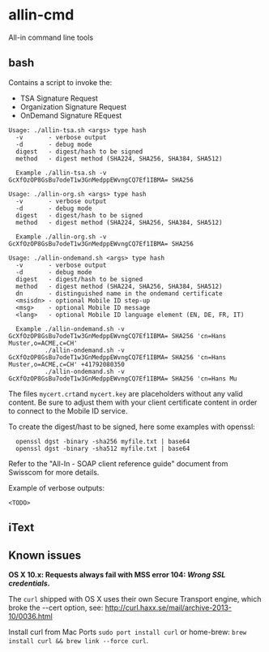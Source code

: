 allin-cmd
============

All-in command line tools

## bash

Contains a script to invoke the:
* TSA Signature Request
* Organization Signature Request
* OnDemand Signature REquest

```
Usage: ./allin-tsa.sh <args> type hash
  -v       - verbose output
  -d       - debug mode
  digest   - digest/hash to be signed
  method   - digest method (SHA224, SHA256, SHA384, SHA512)

  Example ./allin-tsa.sh -v GcXfOzOP8GsBu7odeT1w3GnMedppEWvngCQ7Ef1IBMA= SHA256
```

```
Usage: ./allin-org.sh <args> type hash
  -v       - verbose output
  -d       - debug mode
  digest   - digest/hash to be signed
  method   - digest method (SHA224, SHA256, SHA384, SHA512)

  Example ./allin-org.sh -v GcXfOzOP8GsBu7odeT1w3GnMedppEWvngCQ7Ef1IBMA= SHA256
```

```
Usage: ./allin-ondemand.sh <args> type hash
  -v       - verbose output
  -d       - debug mode
  digest   - digest/hash to be signed
  method   - digest method (SHA224, SHA256, SHA384, SHA512)
  dn       - distinguished name in the ondemand certificate
  <msisdn> - optional Mobile ID step-up
  <msg>    - optional Mobile ID message
  <lang>   - optional Mobile ID language element (EN, DE, FR, IT)

  Example ./allin-ondemand.sh -v GcXfOzOP8GsBu7odeT1w3GnMedppEWvngCQ7Ef1IBMA= SHA256 'cn=Hans Muster,o=ACME,c=CH'
          ./allin-ondemand.sh -v GcXfOzOP8GsBu7odeT1w3GnMedppEWvngCQ7Ef1IBMA= SHA256 'cn=Hans Muster,o=ACME,c=CH' +41792080350
          ./allin-ondemand.sh -v GcXfOzOP8GsBu7odeT1w3GnMedppEWvngCQ7Ef1IBMA= SHA256 'cn=Hans Mu
```


The files `mycert.crt`and `mycert.key` are placeholders without any valid content. Be sure to adjust them with your client certificate content in order to connect to the Mobile ID service.

To create the digest/hast to be signed, here some examples with openssl:
```
  openssl dgst -binary -sha256 myfile.txt | base64
  openssl dgst -binary -sha512 myfile.txt | base64
```

Refer to the "All-In - SOAP client reference guide" document from Swisscom for more details.


Example of verbose outputs:
```
<TODO>
```


## iText

<TODO>


## Known issues

**OS X 10.x: Requests always fail with MSS error 104: _Wrong SSL credentials_.**

The `curl` shipped with OS X uses their own Secure Transport engine, which broke the --cert option, see: http://curl.haxx.se/mail/archive-2013-10/0036.html

Install curl from Mac Ports `sudo port install curl` or home-brew: `brew install curl && brew link --force curl`.
